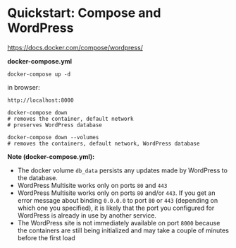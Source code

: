 # Quickstart: Compose and WordPress

https://docs.docker.com/compose/wordpress/

**docker-compose.yml**

```
docker-compose up -d
```

in browser:
```
http://localhost:8000
```

```
docker-compose down
# removes the container, default network
# preserves WordPress database

docker-compose down --volumes
# removes the containers, default network, WordPress database
```

**Note (docker-compose.yml):**
* The docker volume `db_data` persists any updates made by WordPress to the database.
* WordPress Multisite works only on ports `80` and `443`
* WordPress Multisite works only on ports `80` and/or `443`. If you get an error message about binding `0.0.0.0` to port `80` or `443` (depending on which one you specified), it is likely that the port you configured for WordPress is already in use by another service.
* The WordPress site is not immediately available on port `8000` because the containers are still being initialized and may take a couple of minutes before the first load
